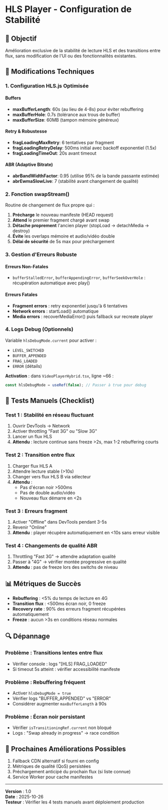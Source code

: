 # HLS Player - Configuration de Stabilité

## 🎯 Objectif
Amélioration exclusive de la stabilité de lecture HLS et des transitions entre flux, sans modification de l'UI ou des fonctionnalités existantes.

## 🔧 Modifications Techniques

### 1. Configuration HLS.js Optimisée

#### Buffers
- **maxBufferLength**: 60s (au lieu de 4-8s) pour éviter rebuffering
- **maxBufferHole**: 0.7s (tolérance aux trous de buffer)
- **maxBufferSize**: 60MB (tampon mémoire généreux)

#### Retry & Robustesse
- **fragLoadingMaxRetry**: 6 tentatives par fragment
- **fragLoadingRetryDelay**: 500ms initial avec backoff exponentiel (1.5x)
- **fragLoadingTimeOut**: 20s avant timeout

#### ABR (Adaptive Bitrate)
- **abrBandWidthFactor**: 0.95 (utilise 95% de la bande passante estimée)
- **abrEwmaSlowLive**: 7 (stabilité avant changement de qualité)

### 2. Fonction swapStream()

Routine de changement de flux propre qui :

1. **Précharge** le nouveau manifeste (HEAD request)
2. **Attend** le premier fragment chargé avant swap
3. **Détache proprement** l'ancien player (stopLoad → detachMedia → destroy)
4. **Évite** les overlaps mémoire et audio/vidéo double
5. **Délai de sécurité** de 5s max pour préchargement

### 3. Gestion d'Erreurs Robuste

#### Erreurs Non-Fatales
- `bufferStalledError`, `bufferAppendingError`, `bufferSeekOverHole` : récupération automatique avec play()

#### Erreurs Fatales
- **Fragment errors** : retry exponentiel jusqu'à 6 tentatives
- **Network errors** : startLoad() automatique
- **Media errors** : recoverMediaError() puis fallback sur recreate player

### 4. Logs Debug (Optionnels)

Variable `hlsDebugMode.current` pour activer :
- `LEVEL_SWITCHED`
- `BUFFER_APPENDED`
- `FRAG_LOADED`
- `ERROR` (détails)

**Activation** : dans `VideoPlayerHybrid.tsx`, ligne ~66 :
```typescript
const hlsDebugMode = useRef(false); // Passer à true pour debug
```

## 🧪 Tests Manuels (Checklist)

### Test 1 : Stabilité en réseau fluctuant
1. Ouvrir DevTools → Network
2. Activer throttling "Fast 3G" ou "Slow 3G"
3. Lancer un flux HLS
4. **Attendu** : lecture continue sans freeze >2s, max 1-2 rebuffering courts

### Test 2 : Transition entre flux
1. Charger flux HLS A
2. Attendre lecture stable (>10s)
3. Changer vers flux HLS B via sélecteur
4. **Attendu** :
   - Pas d'écran noir >500ms
   - Pas de double audio/vidéo
   - Nouveau flux démarre en <2s

### Test 3 : Erreurs fragment
1. Activer "Offline" dans DevTools pendant 3-5s
2. Revenir "Online"
3. **Attendu** : player récupère automatiquement en <10s sans erreur visible

### Test 4 : Changements de qualité ABR
1. Throttling "Fast 3G" → attendre adaptation qualité
2. Passer à "4G" → vérifier montée progressive en qualité
3. **Attendu** : pas de freeze lors des switchs de niveau

## 📊 Métriques de Succès

- **Rebuffering** : <5% du temps de lecture en 4G
- **Transition flux** : <500ms écran noir, 0 freeze
- **Recovery rate** : 90% des erreurs fragment récupérées automatiquement
- **Freeze** : aucun >3s en conditions réseau normales

## 🔍 Dépannage

### Problème : Transitions lentes entre flux
- Vérifier console : logs "[HLS] FRAG_LOADED"
- Si timeout 5s atteint : vérifier accessibilité manifeste

### Problème : Rebuffering fréquent
- Activer `hlsDebugMode = true`
- Vérifier logs "BUFFER_APPENDED" vs "ERROR"
- Considérer augmenter `maxBufferLength` à 90s

### Problème : Écran noir persistant
- Vérifier `isTransitioningRef.current` non bloqué
- Logs : "Swap already in progress" → race condition

## 🚀 Prochaines Améliorations Possibles

1. Fallback CDN alternatif si fourni en config
2. Métriques de qualité (QoS) persistées
3. Préchargement anticipé du prochain flux (si liste connue)
4. Service Worker pour cache manifestes

---

**Version** : 1.0  
**Date** : 2025-10-26  
**Testeur** : Vérifier les 4 tests manuels avant déploiement production
